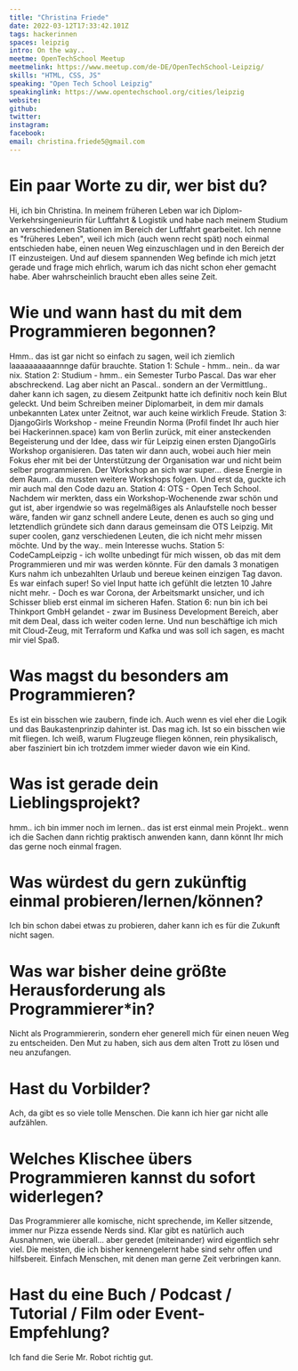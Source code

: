 ```yaml
---
title: "Christina Friede"
date: 2022-03-12T17:33:42.101Z
tags: hackerinnen
spaces: leipzig
intro: On the way..
meetme: OpenTechSchool Meetup
meetmelink: https://www.meetup.com/de-DE/OpenTechSchool-Leipzig/
skills: "HTML, CSS, JS"
speaking: "Open Tech School Leipzig"
speakinglink: https://www.opentechschool.org/cities/leipzig
website: 
github: 
twitter: 
instagram: 
facebook: 
email: christina.friede5@gmail.com
---
```


# Ein paar Worte zu dir, wer bist du?
Hi, ich bin Christina. In meinem früheren Leben war ich Diplom-Verkehrsingenieurin für Luftfahrt & Logistik und habe nach meinem Studium an verschiedenen Stationen im Bereich der Luftfahrt gearbeitet. Ich nenne es "früheres Leben", weil ich mich (auch wenn recht spät) noch einmal entschieden habe, einen neuen Weg einzuschlagen und in den Bereich der IT einzusteigen. Und auf diesem spannenden Weg befinde ich mich jetzt gerade und frage mich ehrlich, warum ich das nicht schon eher gemacht habe. Aber wahrscheinlich braucht eben alles seine Zeit.

# Wie und wann hast du mit dem Programmieren begonnen?
Hmm.. das ist gar nicht so einfach zu sagen, weil ich ziemlich laaaaaaaaaannnge dafür brauchte.
Station 1: Schule - hmm.. nein.. da war nix. 
Station 2: Studium - hmm.. ein Semester Turbo Pascal. Das war eher abschreckend. Lag aber nicht an Pascal.. sondern an der Vermittlung.. daher kann ich sagen, zu diesem Zeitpunkt hatte ich definitiv noch kein Blut geleckt. Und beim Schreiben meiner Diplomarbeit, in dem mir damals unbekannten Latex unter Zeitnot, war auch keine wirklich Freude. 
Station 3: DjangoGirls Workshop - meine Freundin Norma (Profil findet Ihr auch hier bei Hackerinnen.space) kam von Berlin zurück, mit einer ansteckenden Begeisterung und der Idee, dass wir für Leipzig einen ersten DjangoGirls Workshop organisieren. Das taten wir dann auch, wobei auch hier mein Fokus eher mit bei der Unterstützung der Organisation war und nicht beim selber programmieren. Der Workshop an sich war super... diese Energie in dem Raum.. da mussten weitere Workshops folgen. Und erst da, guckte ich mir auch mal den Code dazu an.
Station 4: OTS - Open Tech School. Nachdem wir merkten, dass ein Workshop-Wochenende zwar schön und gut ist, aber irgendwie so was regelmäßiges als Anlaufstelle noch besser wäre, fanden wir ganz schnell andere Leute, denen es auch so ging und letztendlich gründete sich dann daraus gemeinsam die OTS Leipzig. Mit super coolen, ganz verschiedenen Leuten, die ich nicht mehr missen möchte. Und by the way.. mein Interesse wuchs.
Station 5: CodeCampLeipzig - ich wollte unbedingt für mich wissen, ob das mit dem Programmieren und mir was werden könnte. Für den damals 3 monatigen Kurs nahm ich unbezahlten Urlaub und bereue keinen einzigen Tag davon. Es war einfach super! So viel Input hatte ich gefühlt die letzten 10 Jahre nicht mehr. - Doch es war Corona, der Arbeitsmarkt unsicher, und ich Schisser blieb erst einmal im sicheren Hafen.
Station 6: nun bin ich bei Thinkport GmbH gelandet - zwar im Business Development Bereich, aber mit dem Deal, dass ich weiter coden lerne. Und nun beschäftige ich mich mit Cloud-Zeug, mit Terraform und Kafka und was soll ich sagen, es macht mir viel Spaß. 

# Was magst du besonders am Programmieren?
Es ist ein bisschen wie zaubern, finde ich. Auch wenn es viel eher die Logik und das Baukastenprinzip dahinter ist. Das mag ich. Ist so ein bisschen wie mit fliegen. Ich weiß, warum Flugzeuge fliegen können, rein physikalisch, aber fasziniert bin ich trotzdem immer wieder davon wie ein Kind.

# Was ist gerade dein Lieblingsprojekt?
hmm.. ich bin immer noch im lernen.. das ist erst einmal mein Projekt.. wenn ich die Sachen dann richtig praktisch anwenden kann, dann könnt Ihr mich das gerne noch einmal fragen.

# Was würdest du gern zukünftig einmal probieren/lernen/können?
Ich bin schon dabei etwas zu probieren, daher kann ich es für die Zukunft nicht sagen.

# Was war bisher deine größte Herausforderung als Programmierer*in?
Nicht als Programmiererin, sondern eher generell mich für einen neuen Weg zu entscheiden. Den Mut zu haben, sich aus dem alten Trott zu lösen und neu anzufangen.

# Hast du Vorbilder?
Ach, da gibt es so viele tolle Menschen. Die kann ich hier gar nicht alle aufzählen.

# Welches Klischee übers Programmieren kannst du sofort widerlegen?
Das Programmierer alle komische, nicht sprechende, im Keller sitzende, immer nur Pizza essende Nerds sind. Klar gibt es natürlich auch Ausnahmen, wie überall... aber geredet (miteinander) wird eigentlich sehr viel. Die meisten, die ich bisher kennengelernt habe sind sehr offen und hilfsbereit. Einfach Menschen, mit denen man gerne Zeit verbringen kann.

# Hast du eine Buch / Podcast / Tutorial / Film oder Event-Empfehlung?
Ich fand die Serie Mr. Robot richtig gut.

